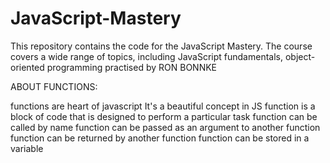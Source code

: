 # JavaScript-Mastery

This repository contains the code for the JavaScript Mastery. The course covers a wide range of topics, including JavaScript fundamentals, object-oriented programming practised by RON BONNKE


ABOUT FUNCTIONS:

functions are heart of javascript It's a beautiful concept in JS
function is a block of code that is designed to perform a particular task
function can be called by name
function can be passed as an argument to another function
function can be returned by another function
function can be stored in a variable
